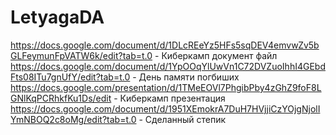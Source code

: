 # LetyagaDA
https://docs.google.com/document/d/1DLcREeYz5HFs5sqDEV4emvwZv5bGLFeymunFpVATW6k/edit?tab=t.0 - Киберкамп документ файл
https://docs.google.com/document/d/1YpOOqYlUwVn1C72DVZuoIhhI4GEbdFts08ITu7gnUfY/edit?tab=t.0 - День памяти погбиших
https://docs.google.com/presentation/d/1TMeEOVl7PhgibPby4zGhZ9foF8LGNlKqPCRhkfKu1Ds/edit - Киберкамп презентация
https://docs.google.com/document/d/1951XEmokrA7DuH7HVjjiCzYOjgNjolIYmNBOQ2c8oMg/edit?tab=t.0 - Сделанный степик
